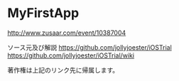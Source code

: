 MyFirstApp
==========

http://www.zusaar.com/event/10387004

ソース元及び解説
https://github.com/jollyjoester/iOSTrial
https://github.com/jollyjoester/iOSTrial/wiki

著作権は上記のリンク先に帰属します。
